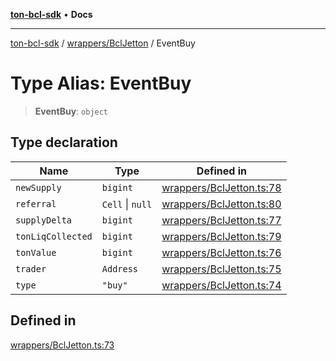 [**ton-bcl-sdk**](../../../README.md) • **Docs**

***

[ton-bcl-sdk](../../../README.md) / [wrappers/BclJetton](../README.md) / EventBuy

# Type Alias: EventBuy

> **EventBuy**: `object`

## Type declaration

| Name | Type | Defined in |
| ------ | ------ | ------ |
| `newSupply` | `bigint` | [wrappers/BclJetton.ts:78](https://github.com/ton-fun-tech/ton-bcl-sdk/blob/0bba482950e2b0c3c4571bd8d4571c35b1dd45d1/src/wrappers/BclJetton.ts#L78) |
| `referral` | `Cell` \| `null` | [wrappers/BclJetton.ts:80](https://github.com/ton-fun-tech/ton-bcl-sdk/blob/0bba482950e2b0c3c4571bd8d4571c35b1dd45d1/src/wrappers/BclJetton.ts#L80) |
| `supplyDelta` | `bigint` | [wrappers/BclJetton.ts:77](https://github.com/ton-fun-tech/ton-bcl-sdk/blob/0bba482950e2b0c3c4571bd8d4571c35b1dd45d1/src/wrappers/BclJetton.ts#L77) |
| `tonLiqCollected` | `bigint` | [wrappers/BclJetton.ts:79](https://github.com/ton-fun-tech/ton-bcl-sdk/blob/0bba482950e2b0c3c4571bd8d4571c35b1dd45d1/src/wrappers/BclJetton.ts#L79) |
| `tonValue` | `bigint` | [wrappers/BclJetton.ts:76](https://github.com/ton-fun-tech/ton-bcl-sdk/blob/0bba482950e2b0c3c4571bd8d4571c35b1dd45d1/src/wrappers/BclJetton.ts#L76) |
| `trader` | `Address` | [wrappers/BclJetton.ts:75](https://github.com/ton-fun-tech/ton-bcl-sdk/blob/0bba482950e2b0c3c4571bd8d4571c35b1dd45d1/src/wrappers/BclJetton.ts#L75) |
| `type` | `"buy"` | [wrappers/BclJetton.ts:74](https://github.com/ton-fun-tech/ton-bcl-sdk/blob/0bba482950e2b0c3c4571bd8d4571c35b1dd45d1/src/wrappers/BclJetton.ts#L74) |

## Defined in

[wrappers/BclJetton.ts:73](https://github.com/ton-fun-tech/ton-bcl-sdk/blob/0bba482950e2b0c3c4571bd8d4571c35b1dd45d1/src/wrappers/BclJetton.ts#L73)
